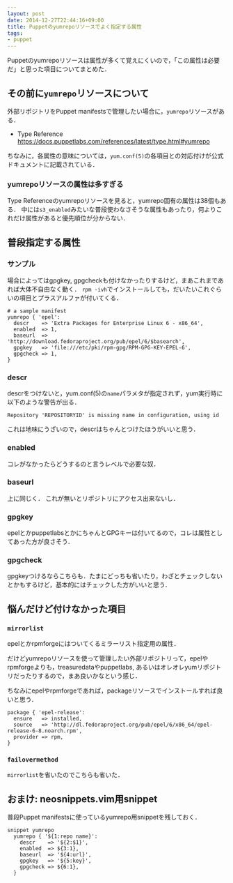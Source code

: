 ```yaml
---
layout: post
date: 2014-12-27T22:44:16+09:00
title: Puppetのyumrepoリソースでよく指定する属性
tags:
- puppet
---
```

Puppetのyumrepoリソースは属性が多くて覚えにくいので，「この属性は必要だ」と思った項目についてまとめた．

## その前に`yumrepo`リソースについて

外部リポジトリをPuppet manifestsで管理したい場合に，`yumrepo`リソースがある．

- Type Reference  
https://docs.puppetlabs.com/references/latest/type.html#yumrepo

ちなみに，各属性の意味については，`yum.conf(5)`の各項目との対応付けが公式ドキュメントに記載されている．

### yumrepoリソースの属性は多すぎる

Type Referenceのyumrepoリソースを見ると，yumrepo固有の属性は38個もある．
中には`s3_enabled`みたいな普段使わなさそうな属性もあったり，何よりこれだけ属性があると優先順位が分からない．

## 普段指定する属性

### サンプル

場合によってはgpgkey, gpgcheckも付けなかったりするけど，まあこれまであれば大体不自由なく動く．
`rpm -ivh`でインストールしても，だいたいこれぐらいの項目とプラスアルファが付いてくる．

```puppet
# a sample manifest
yumrepo { 'epel':
  descr    => 'Extra Packages for Enterprise Linux 6 - x86_64',
  enabled  => 1,
  baseurl  => 'http://download.fedoraproject.org/pub/epel/6/$basearch',
  gpgkey   => 'file:///etc/pki/rpm-gpg/RPM-GPG-KEY-EPEL-6',
  gpgcheck => 1,
}
```

### descr

descrをつけないと，yum.conf(5)の`name`パラメタが指定されず，yum実行時に以下のような警告が出る．

```
Repository 'REPOSITORYID' is missing name in configuration, using id
```

これは地味にうざいので，descrはちゃんとつけたほうがいいと思う．

### enabled

コレがなかったらどうするのと言うレベルで必要な奴．

### baseurl

上に同じく．
これが無いとリポジトリにアクセス出来ないし．

### gpgkey

epelとかpuppetlabsとかにちゃんとGPGキーは付いてるので，コレは属性としてあった方が良さそう．

### gpgcheck

gpgkeyつけるならこちらも．たまにどっちも省いたり，わざとチェックしないとかもするけど，基本的にはチェックした方がいいと思う．

## 悩んだけど付けなかった項目

### `mirrorlist`

epelとかrpmforgeにはついてくるミラーリスト指定用の属性．

だけどyumrepoリソースを使って管理したい外部リポジトリって，epelやrpmforgeよりも，treasuredataやpuppetlabs, あるいはオレオレyumリポジトリだったりするので，まあ良いかなという感じ．

ちなみにepelやrpmforgeであれば，packageリソースでインストールすれば良いと思う．

```puppet
package { 'epel-release':
  ensure   => installed,
  source   => 'http://dl.fedoraproject.org/pub/epel/6/x86_64/epel-release-6-8.noarch.rpm',
  provider => rpm,
}
```

### `failovermethod`

`mirrorlist`を省いたのでこちらも省いた．

## おまけ: neosnippets.vim用snippet

普段Puppet manifestsに使っているyumrepo用snippetを残しておく．

```vim
snippet yumrepo
  yumrepo { '${1:repo name}':
    descr    => '${2:$1}',
    enabled  => ${3:1},
    baseurl  => '${4:url}',
    gpgkey   => '${5:key}',
    gpgcheck => ${6:1},
  }
```
